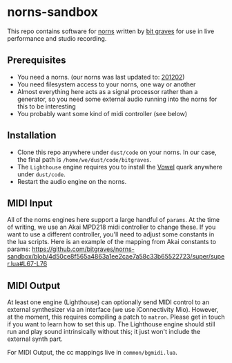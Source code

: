 # norns-sandbox

This repo contains software for [norns](https://monome.org/norns/) written by [bit graves](https://bitgraves.com/) for use in live performance and studio recording.

## Prerequisites

- You need a norns. (our norns was last updated to: [201202](https://github.com/monome/norns/releases/tag/v2.4.7))
- You need filesystem access to your norns, one way or another
- Almost everything here acts as a signal processor rather than a generator, so you need some external audio running into the norns for this to be interesting
- You probably want some kind of midi controller (see below)

## Installation

- Clone this repo anywhere under `dust/code` on your norns. In our case, the final path is `/home/we/dust/code/bitgraves`.
- The `Lighthouse` engine requires you to install the [Vowel](https://github.com/supercollider-quarks/Vowel/blob/master/Vowel.sc) quark anywhere under `dust/code`.
- Restart the audio engine on the norns.

## MIDI Input

All of the norns engines here support a large handful of `params`. At the time of writing, we use an Akai MPD218 midi controller to change these. If you want to use a different controller, you'll need to adjust some constants in the lua scripts. Here is an example of the mapping from Akai constants to params: https://github.com/bitgraves/norns-sandbox/blob/4d50ce8f565a4863a1ee2cae7a58c33b65522723/super/super.lua#L67-L76

## MIDI Output

At least one engine (Lighthouse) can optionally send MIDI control to an external synthesizer via an interface (we use iConnectivity Mio). However, at the moment, this requires compiling a patch to `matron`. Please get in touch if you want to learn how to set this up. The Lighthouse engine should still run and play sound intrinsically without this; it just won't include the external synth part.

For MIDI Output, the cc mappings live in `common/bgmidi.lua`.